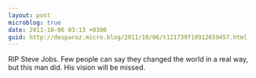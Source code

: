 ```yaml
---
layout: post
microblog: true
date: 2011-10-06 03:13 +0300
guid: http://desparoz.micro.blog/2011/10/06/t121739710912659457.html
---
```

RIP Steve Jobs. Few people can say they changed the world in a real way, but this man did. His vision will be missed.
